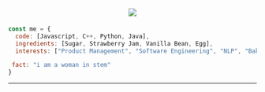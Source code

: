 <h1 align="center">
  <a href="https://git.io/typing-svg">
    <img src="https://readme-typing-svg.herokuapp.com/?lines=hi,+im+paulina&center=true&size=30">
  </a>
</h1>

```javascript
const me = {
  code: [Javascript, C++, Python, Java],
  ingredients: [Sugar, Strawberry Jam, Vanilla Bean, Egg],
  interests: ["Product Management", "Software Engineering", "NLP", "Baking!!"],

 fact: "i am a woman in stem"
}
```
---

<!--
**thebaolin/thebaolin** is a ✨ _special_ ✨ repository because its `README.md` (this file) appears on your GitHub profile.

-->

